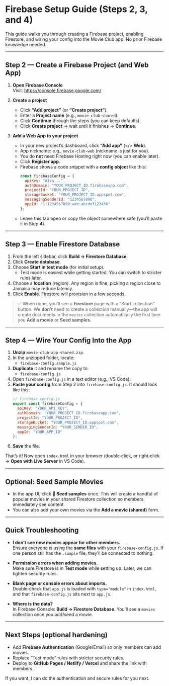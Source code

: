 # Firebase Setup Guide (Steps 2, 3, and 4)

This guide walks you through creating a Firebase project, enabling Firestore, and wiring your config into the Movie Club app. No prior Firebase knowledge needed.

---

## Step 2 — Create a Firebase Project (and Web App)

1. **Open Firebase Console**  
   Visit: https://console.firebase.google.com/

2. **Create a project**
   - Click **“Add project”** (or **“Create project”**).
   - Enter a **Project name** (e.g., `movie-club-shared`).
   - Click **Continue** through the steps (you can keep defaults).  
   - Click **Create project** → wait until it finishes → **Continue**.

3. **Add a Web App to your project**
   - In your new project’s dashboard, click **“Add app”** (</> **Web**).  
   - App nickname: e.g., `movie-club-web` (nickname is just for you).  
   - You do **not** need Firebase Hosting right now (you can enable later).  
   - Click **Register app**.
   - Firebase shows a code snippet with a **config object** like this:
     ```js
     const firebaseConfig = {
       apiKey: "AIza...",
       authDomain: "YOUR_PROJECT_ID.firebaseapp.com",
       projectId: "YOUR_PROJECT_ID",
       storageBucket: "YOUR_PROJECT_ID.appspot.com",
       messagingSenderId: "1234567890",
       appId: "1:1234567890:web:abcdef123456"
     };
     ```
   - Leave this tab open or copy the object somewhere safe (you’ll paste it in Step 4).

---

## Step 3 — Enable Firestore Database

1. From the left sidebar, click **Build → Firestore Database**.
2. Click **Create database**.
3. Choose **Start in test mode** (for initial setup).  
   - Test mode is easiest while getting started. You can switch to stricter rules later.
4. Choose a **location** (region). Any region is fine; picking a region close to Jamaica may reduce latency.
5. Click **Enable**. Firestore will provision in a few seconds.

> ✅ When done, you’ll see a **Firestore** page with a “Start collection” button. We **don’t** need to create a collection manually—the app will create documents in the `movies` collection automatically the first time you **Add a movie** or **Seed samples**.

---

## Step 4 — Wire Your Config Into the App

1. **Unzip** `movie-club-app-shared.zip`.
2. In the unzipped folder, locate:
   - `firebase-config.sample.js`
3. **Duplicate** it and rename the copy to:
   - `firebase-config.js`
4. Open `firebase-config.js` in a text editor (e.g., VS Code).
5. **Paste your config** from Step 2 into `firebase-config.js`. It should look like this:
   ```js
   // firebase-config.js
   export const firebaseConfig = {
     apiKey: "YOUR_API_KEY",
     authDomain: "YOUR_PROJECT_ID.firebaseapp.com",
     projectId: "YOUR_PROJECT_ID",
     storageBucket: "YOUR_PROJECT_ID.appspot.com",
     messagingSenderId: "YOUR_SENDER_ID",
     appId: "YOUR_APP_ID"
   };
   ```
6. **Save** the file.

That’s it! Now open `index.html` in your browser (double‑click, or right‑click → **Open with Live Server** in VS Code).

---

## Optional: Seed Sample Movies

- In the app UI, click **🌱 Seed samples** once. This will create a handful of popular movies in your shared Firestore collection so members immediately see content.
- You can also add your own movies via the **Add a movie (shared)** form.

---

## Quick Troubleshooting

- **I don’t see new movies appear for other members.**  
  Ensure everyone is using the **same files** with your `firebase-config.js`. If one person still has the `.sample` file, they’ll be connected to nothing.

- **Permission errors when adding movies.**  
  Make sure Firestore is in **Test mode** while setting up. Later, we can tighten security rules.

- **Blank page or console errors about imports.**  
  Double‑check that `app.js` is loaded with `type="module"` in `index.html`, and that `firebase-config.js` sits next to `app.js`.

- **Where is the data?**  
  In Firebase Console: **Build → Firestore Database**. You’ll see a `movies` collection once you add/seed a movie.

---

## Next Steps (optional hardening)

- Add **Firebase Authentication** (Google/Email) so only members can add movies.
- Replace “Test mode” rules with stricter security rules.
- Deploy to **GitHub Pages / Netlify / Vercel** and share the link with members.

If you want, I can do the authentication and secure rules for you next.
